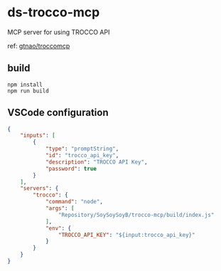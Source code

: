 # ds-trocco-mcp

MCP server for using TROCCO API

ref: [gtnao/troccomcp](https://github.com/gtnao/troccomcp)

## build

```shell
npm install
npm run build
```


## VSCode configuration

```json
{
    "inputs": [
        {
            "type": "promptString",
            "id": "trocco_api_key",
            "description": "TROCCO API Key",
            "password": true
        }
    ],
    "servers": {
        "trocco": {
            "command": "node",
            "args": [
                "Repository/SoySoySoyB/trocco-mcp/build/index.js"
            ],
            "env": {
                "TROCCO_API_KEY": "${input:trocco_api_key}"
            }
        }
    }
}
```